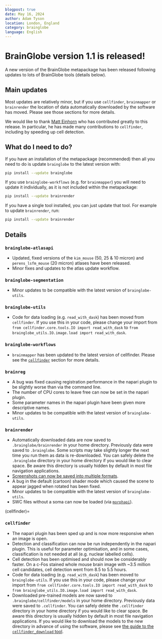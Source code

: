 ```yaml
---
blogpost: true
date: May 16, 2024
author: Adam Tyson
location: London, England
category: brainglobe
language: English
---
```


# BrainGlobe version 1.1 is released!

A new version of the BrainGlobe metapackage has been released following updates to lots of BrainGlobe tools 
(details below). 

## Main updates
Most updates are relatively minor, but if you use `cellfinder`, `brainmapper` or `brainrender` the 
location of data automatically downloaded by the software has moved. Please see those sections for more details.

We would like to thank [Matt Einhorn](https://github.com/matham) who has contributed greatly to this 
release. In particular, he has made many contributions to `cellfinder`, including by speeding up cell detection. 

## What do I need to do?
If you have an installation of the metapackage (recommended) then all you need to do is update `brainglobe` to the 
latest version with:
```bash
pip install --update brainglobe
```

If you use `brainglobe-workflows` (e.g. for `brainmapper`) you will need to update it individually, as it is not 
included within the metapackage:
```bash
pip install --update brainrender
```

If you have a single tool installed, you can just update that tool. For example to update `brainrender`, run:
```bash
pip install --update brainrender
```

## Details
### `brainglobe-atlasapi`
- Updated, fixed versions of the `kim_mouse` (50, 25 & 10 micron) and `perens_lsfm_mouse` (20 micron) atlases have 
been released.
- Minor fixes and updates to the atlas update workflow.

### `brainglobe-segmentation`
- Minor updates to be compatible with the latest version of `brainglobe-utils`.

### `brainglobe-utils`
- Code for data loading (e.g. `read_with_dask`) has been moved from `cellfinder`. If you use this in your code,
  please change your import from `from cellfinder.core.tools.IO import read_with_dask` to
  `from brainglobe_utils.IO.image.load import read_with_dask`.

### `brainglobe-workflows`
- `brainmapper` has been updated to the latest version of cellfinder. Please see the [`cellfinder`](cellfinder) section 
for more details.

### `brainreg`
- A bug was fixed causing registration performance in the napari plugin to be slightly worse than via the command line.
- The number of CPU cores to leave free can now be set in the napari plugin.
- Some parameter names in the napari plugin have been given more descriptive names.
- Minor updates to be compatible with the latest version of `brainglobe-utils`.

### `brainrender`
- Automatically downloaded data are now saved to `.brainglobe/brainrender` in your home directory. Previously data were 
saved to `.brainglobe`. Some scripts may take slightly longer the next time you run them as data is re-downloaded. You 
can safely delete the `.brainglobe` directory in your home directory if you would like to clear space. Be aware this 
directory is usually hidden by default in most file navigation applications.
- [Screenshots can now be saved into multiple formats](/documentation/brainrender/usage/videos-animations-and-exporting-to-html).
- A bug in the default (cartoon) shader mode which caused the scene to appear jagged when rotated has been fixed.
- Minor updates to be compatible with the latest version of `brainglobe-utils`.
- SWC files without a soma can now be loaded (via [`morphapi`](/documentation/morphapi/index)).

(cellfinder)=
### `cellfinder`
- The napari plugin has been sped up and is now more responsive when an image is open.
- Detection and classification can now be run independently in the napari plugin. This is useful for parameter 
optimisation, and in some cases, classification is not needed at all (e.g. nuclear labelled cells).
- Cell detection has been optimised and should now be considerably faster. On a c-Fos stained whole mouse brain image 
with ~3.5 million cell candidates, cell detection went from 8.5 to 5.5 hours.
- Code for data loading (e.g. `read_with_dask`) has been moved to `brainglobe-utils`. If you use this in your code, 
please change your import from `from cellfinder.core.tools.IO import read_with_dask` to 
`from brainglobe_utils.IO.image.load import read_with_dask`.
- Downloaded pre-trained models are now saved to `.brainglobe/cellfinder/models` in your home directory. Previously data were
  saved to `.cellfinder`. You can safely delete the `.cellfinder` directory in your home directory if you would 
like to clear space. Be aware this directory is usually hidden by default in most file navigation applications. If you 
would like to download the models to the new directory in advance of using the software, please see 
[the guide to the `cellfinder_download` tool](/documentation/cellfinder/user-guide/cellfinder-download).
